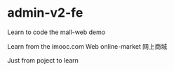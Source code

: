 # admin-v2-fe
Learn to code the mall-web demo

Learn from the imooc.com Web online-market 
网上商城

Just from poject to learn
